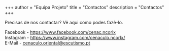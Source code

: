 +++
author = "Equipa Projeto"
title = "Contactos"
description = "Contactos"
+++

Precisas de nos contactar? Vê aqui como podes fazê-lo.

<!--more-->

Facebook - https://www.facebook.com/cenac.ncorlx  
Instagram - https://www.instagram.com/cenaculo.ncorlx/  
E-Mail - [cenaculo.oriental@escutismo.pt](mailto:cenaculo.oriental@escutismo.pt)
